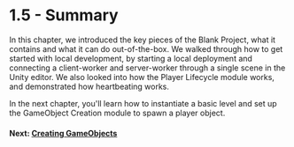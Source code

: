 # 1.5 - Summary

In this chapter, we introduced the key pieces of the Blank Project, what it contains and what it can do out-of-the-box. We walked through how to get started with local development, by starting a local deployment and connecting a client-worker and server-worker through a single scene in the Unity editor. We also looked into how the Player Lifecycle module works, and demonstrated how heartbeating works.

In the next chapter, you'll learn how to instantiate a basic level and set up the GameObject Creation module to spawn a player object.

#### Next: [Creating GameObjects]({{.Site.BaseURL}}/projects/blank/tutorial/2/overview)
